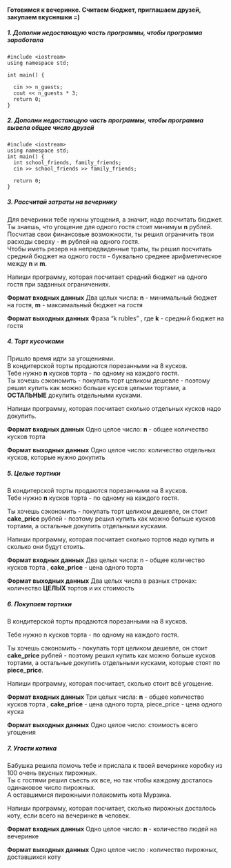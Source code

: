 #### Готовимся к вечеринке. Считаем бюджет, приглашаем друзей, закупаем вкусняшки =)

##### 1. Дополни недостающую часть программы, чтобы программа заработала <br>

```
#include <iostream>
using namespace std;

int main() {

  cin >> n_guests;
  cout << n_guests * 3;
  return 0;
}
```

##### 2. Дополни недостающую часть программы, чтобы программа вывела общее число друзей <br>

```
#include <iostream>
using namespace std;
int main() {
  int school_friends, family_friends;
  cin >> school_friends >> family_friends;

  return 0;
}
```

##### 3. Рассчитай затраты на вечеринку <br>
Для вечеринки тебе нужны угощения, а значит, надо посчитать бюджет.<br>
Ты знаешь, что угощение для одного гостя стоит минимум **n** рублей.<br>
Посчитав свои финансовые возможности, ты решил ограничить твои расходы сверху - **m** рублей на одного гостя.<br>
Чтобы иметь резерв на непредвиденные траты, ты решил посчитать средний бюджет на одного гостя - буквально среднее арифметическое между **n** и **m**.<br>


Напиши программу, которая  посчитает средний бюджет на одного гостя при заданных ограничениях.<br>

**Формат входных данных**
Два целых числа: **n** - минимальный бюджет на гостя, **m** - максимальный бюджет на гостя<br>

**Формат выходных данных**
Фраза “k rubles” , где **k**  - средний бюджет на гостя<br>


##### 4. Торт кусочками <br>
Пришло время идти за угощениями.<br>
В кондитерской торты продаются порезанными на 8 кусков.<br>
Тебе нужно **n** кусков торта - по одному на каждого гостя.<br>
Ты хочешь сэкономить - покупать торт целиком дешевле - поэтому решил купить как можно больше кусков целыми тортами, а **ОСТАЛЬНЫЕ** докупить отдельными кусками.<br>

Напиши программу, которая  посчитает сколько отдельных кусков надо докупить.<br>

**Формат входных данных**
Одно целое число: **n** - общее количество кусков торта<br>

**Формат выходных данных**
Одно целое число: количество отдельных кусков, которые нужно докупить<br>

##### 5. Целые тортики <br>
В кондитерской торты продаются порезанными на 8 кусков.<br>
Тебе нужно **n** кусков торта - по одному на каждого гостя.<br>

Ты хочешь сэкономить - покупать торт целиком дешевле, он стоит **cake_price** рублей - поэтому решил купить как можно больше кусков тортами, а остальные докупить  отдельными кусками.<br>

Напиши программу, которая  посчитает сколько тортов надо купить и сколько они будут стоить.<br>

**Формат входных данных**
Два целых числа: n - общее количество кусков торта , **cake_price** - цена одного торта<br>

**Формат выходных данных**
Два  целых числа в разных строках: количество **ЦЕЛЫХ** тортов и их стоимость<br>

##### 6. Покупаем тортики <br>
В кондитерской торты продаются порезанными на 8 кусков.<br>

Тебе нужно n кусков торта - по одному на каждого гостя.<br>

Ты хочешь сэкономить - покупать торт целиком дешевле, он стоит **cake_price** рублей - поэтому решил купить как можно больше кусков тортами, а остальные докупить  отдельными кусками, которые стоят по **piece_price**.<br>

Напиши программу, которая  посчитает, сколько стоит всё угощение.<br>

**Формат входных данных**
Три целых числа: **n** - общее количество кусков торта , **cake_price** - цена одного торта, piece_price - цена одного куска

**Формат выходных данных**
Одно целое число: стоимость всего угощения

##### 7. Угости котика <br>
Бабушка решила помочь тебе и прислала к твоей вечеринке коробку из 100 очень вкусных пирожных.<br>
Ты с гостями решил съесть их все, но так чтобы каждому досталось одинаковое число пирожных.<br>
А оставшимися пирожными полакомить кота Мурзика.<br>

Напиши программу, которая  посчитает, сколько пирожных досталось коту, если всего на вечеринке **n** человек.<br>

**Формат входных данных**
Одно целое число: **n** - количество людей на вечеринке<br>

**Формат выходных данных**
Одно целое число : количество пирожных, доставшихся коту<br>



